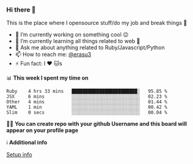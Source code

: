 ### Hi there 👋
This is the place where I opensource stuff/do my job and break things :rofl:

- 🔭 I’m currently working on something cool :wink:
- 🌱 I’m currently learning all things related to web 🤪
- 💬 Ask me about anything related to Ruby/Javascript/Python
- 📫 How to reach me: [@erasu3](https://t.me/erasu3)
- ⚡ Fun fact: I :heart: :cat:s

📊 **This week I spent my time on**
<!--START_SECTION:waka-->
```text
Ruby    4 hrs 33 mins   ████████████████████████░   95.85 % 
JSX     6 mins          ░░░░░░░░░░░░░░░░░░░░░░░░░   02.23 % 
Other   4 mins          ░░░░░░░░░░░░░░░░░░░░░░░░░   01.44 % 
YAML    1 min           ░░░░░░░░░░░░░░░░░░░░░░░░░   00.42 % 
Slim    0 secs          ░░░░░░░░░░░░░░░░░░░░░░░░░   00.04 %
```
<!--END_SECTION:waka-->

👨‍🏫 **You can create repo with your github Username and this board will appear on your profile page**


ℹ️ **Additional info**

[Setup info](https://github.com/13LD/13LD/blob/master/SETUP.md)
